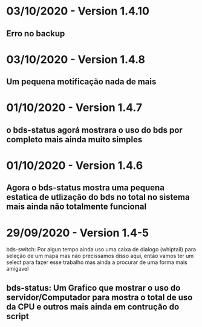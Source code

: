 # 03/10/2020 - Version 1.4.10

Erro no backup
----
# 03/10/2020 - Version 1.4.8

Um pequena motificação nada de mais
----
# 01/10/2020 - Version 1.4.7

o bds-status agorá mostrara o uso do bds por completo mais ainda muito simples
----
# 01/10/2020 - Version 1.4.6

Agora o bds-status mostra uma pequena estatica de utlização do bds no total no sistema mais ainda não totalmente funcional
----
# 29/09/2020 - Version 1.4-5

bds-switch: Por algun tempo ainda uso uma caixa de dialogo (whiptail) para seleção de um mapa mas não precissamos disso aqui, então vamos ter um select para fazer esse trabalho mas ainda a procurar de uma forma mais amigavel

bds-status: Um Grafico que mostrar o uso do servidor/Computador para mostra o total de uso da CPU e outros mais ainda em contrução do script
----